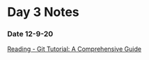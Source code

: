 # Day 3 Notes
### Date 12-9-20

[Reading - Git Tutorial: A Comprehensive Guide](https://blog.udemy.com/git-tutorial-a-comprehensive-guide/)
